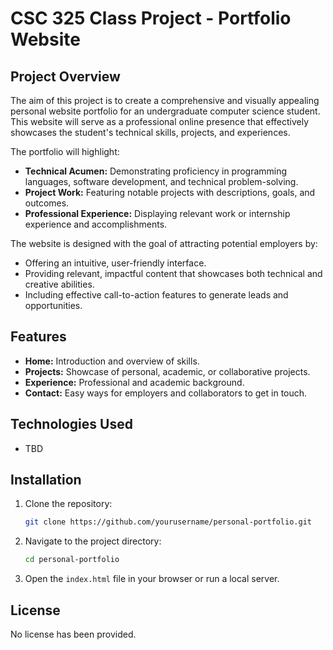 # CSC 325 Class Project - Portfolio Website

## Project Overview

The aim of this project is to create a comprehensive and visually appealing personal website portfolio for an undergraduate computer science student. This website will serve as a professional online presence that effectively showcases the student's technical skills, projects, and experiences.

The portfolio will highlight:
- **Technical Acumen:** Demonstrating proficiency in programming languages, software development, and technical problem-solving.
- **Project Work:** Featuring notable projects with descriptions, goals, and outcomes.
- **Professional Experience:** Displaying relevant work or internship experience and accomplishments.

The website is designed with the goal of attracting potential employers by:
- Offering an intuitive, user-friendly interface.
- Providing relevant, impactful content that showcases both technical and creative abilities.
- Including effective call-to-action features to generate leads and opportunities.

## Features
- **Home:** Introduction and overview of skills.
- **Projects:** Showcase of personal, academic, or collaborative projects.
- **Experience:** Professional and academic background.
- **Contact:** Easy ways for employers and collaborators to get in touch.

## Technologies Used
- TBD

## Installation
1. Clone the repository:
   ```bash
   git clone https://github.com/yourusername/personal-portfolio.git
   ```

2. Navigate to the project directory:
   ```bash
   cd personal-portfolio
   ```

3. Open the `index.html` file in your browser or run a local server.

## License
No license has been provided.
